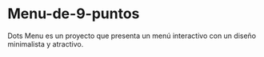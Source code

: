 # Menu-de-9-puntos
Dots Menu es un proyecto que presenta un menú interactivo con un diseño minimalista y atractivo.
